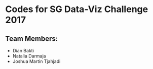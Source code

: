 # Codes for SG Data-Viz Challenge 2017
## Team Members:
+ Dian Bakti
+ Natalia Darmaja
+ Joshua Martin Tjahjadi
